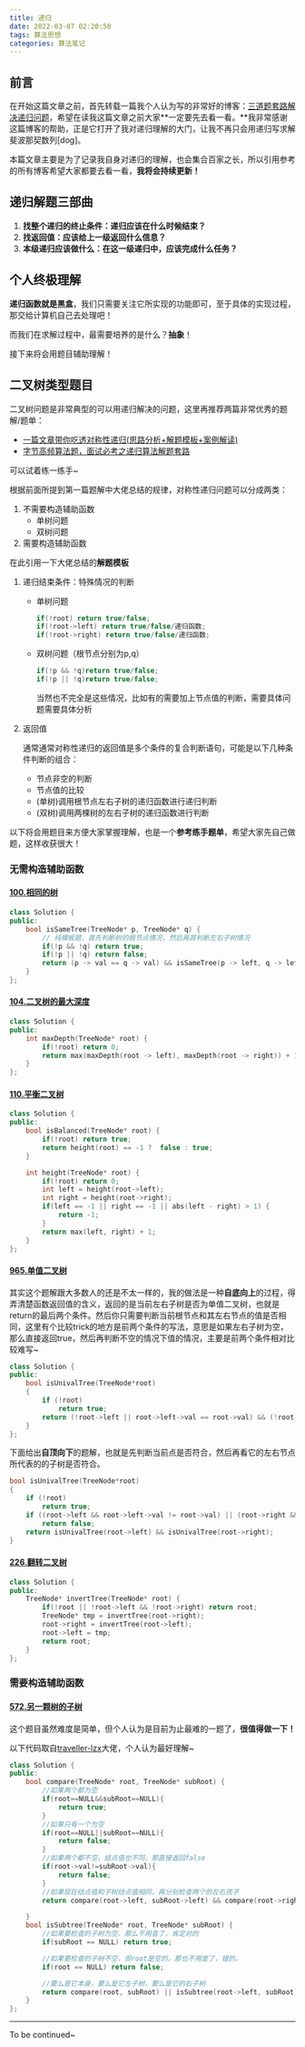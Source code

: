 ```yaml
---
title: 递归
date: 2022-03-07 02:20:50
tags: 算法思想
categories: 算法笔记
---
```


## 前言

在开始这篇文章之前，首先转载一篇我个人认为写的非常好的博客：[三道题套路解决递归问题](https://lyl0724.github.io/2020/01/25/1/)，希望在读我这篇文章之前大家**一定要先去看一看。**我非常感谢这篇博客的帮助，正是它打开了我对递归理解的大门，让我不再只会用递归写求解斐波那契数列[dog]。

本篇文章主要是为了记录我自身对递归的理解，也会集合百家之长，所以引用参考的所有博客希望大家都要去看一看，**我将会持续更新！**

## 递归解题三部曲

1. **找整个递归的终止条件：递归应该在什么时候结束？**
2. **找返回值：应该给上一级返回什么信息？**
3. **本级递归应该做什么：在这一级递归中，应该完成什么任务？**

## 个人终极理解

**递归函数就是黑盒**，我们只需要关注它所实现的功能即可，至于具体的实现过程，那交给计算机自己去处理吧！

而我们在求解过程中，最需要培养的是什么？**抽象**！

接下来将会用题目辅助理解！

## 二叉树类型题目

二叉树问题是非常典型的可以用递归解决的问题，这里再推荐两篇非常优秀的题解/题单：

- [一篇文章带你吃透对称性递归(思路分析+解题模板+案例解读)](https://leetcode-cn.com/problems/shu-de-zi-jie-gou-lcof/solution/yi-pian-wen-zhang-dai-ni-chi-tou-dui-che-uhgs/)
- [字节高频算法题，面试必考之递归算法解题套路](https://juejin.cn/post/7018181330596790285)

可以试着练一练手~

根据前面所提到第一篇题解中大佬总结的规律，对称性递归问题可以分成两类：

1. 不需要构造辅助函数
   - 单树问题
   - 双树问题
2. 需要构造辅助函数

在此引用一下大佬总结的**解题模板**

1. 递归结束条件：特殊情况的判断

   - 单树问题

     ```C++
     if(!root) return true/false;
     if(!root->left) return true/false/递归函数;
     if(!root->right) return true/false/递归函数;
     ```

   - 双树问题（根节点分别为p,q）

     ```C++
     if(!p && !q)return true/false;
     if(!p || !q)return true/false;
     ```

     当然也不完全是这些情况，比如有的需要加上节点值的判断，需要具体问题需要具体分析

2. 返回值

   通常通常对称性递归的返回值是多个条件的复合判断语句，可能是以下几种条件判断的组合：

   - 节点非空的判断
   - 节点值的比较
   - (单树)调用根节点左右子树的递归函数进行递归判断
   - (双树)调用两棵树的左右子树的递归函数进行判断

以下将会用题目来方便大家掌握理解，也是一个**参考练手题单**，希望大家先自己做题，这样收获很大！

### 无需构造辅助函数

#### [100.相同的树](https://leetcode-cn.com/problems/same-tree/)

```c++
class Solution {
public:
    bool isSameTree(TreeNode* p, TreeNode* q) {
        // 纯模板题，首先判断树的根节点情况，然后再其判断左右子树情况
        if(!p && !q) return true;
        if(!p || !q) return false;
        return (p -> val == q -> val) && isSameTree(p -> left, q -> left) && isSameTree(p -> right, q -> right);
    }
};
```

#### [104.二叉树的最大深度](https://leetcode-cn.com/problems/maximum-depth-of-binary-tree/)

```c++
class Solution {
public:
    int maxDepth(TreeNode* root) {
        if(!root) return 0;
        return max(maxDepth(root -> left), maxDepth(root -> right)) + 1;   
    }
};
```

#### [110.平衡二叉树](https://leetcode-cn.com/problems/balanced-binary-tree/)

```c++
class Solution {
public:
    bool isBalanced(TreeNode* root) {
        if(!root) return true;
        return height(root) == -1 ?  false : true;
    }

    int height(TreeNode* root) {
        if(!root) return 0;
        int left = height(root->left);
        int right = height(root->right);
        if(left == -1 || right == -1 || abs(left - right) > 1) {
            return -1;
        }
        return max(left, right) + 1;
    }
};
```

#### [965.单值二叉树](https://leetcode-cn.com/problems/univalued-binary-tree/)

其实这个题解跟大多数人的还是不太一样的，我的做法是一种**自底向上**的过程，得弄清楚函数返回值的含义，返回的是当前左右子树是否为单值二叉树，也就是return的最后两个条件。然后你只需要判断当前根节点和其左右节点的值是否相同，这里有个比较trick的地方是前两个条件的写法，意思是如果左右子树为空，那么直接返回true，然后再判断不空的情况下值的情况，主要是前两个条件相对比较难写~

```C++
class Solution {
public:
    bool isUnivalTree(TreeNode*root)
    {
        if (!root) 
            return true;
        return (!root->left || root->left->val == root->val) && (!root->right || root->right->val == root->val) && isUnivalTree(root->left) && isUnivalTree(root->right);
    }
};
```

下面给出**自顶向下**的题解，也就是先判断当前点是否符合，然后再看它的左右节点所代表的的子树是否符合。

```C++
bool isUnivalTree(TreeNode*root)
{
    if (!root) 
        return true;
    if ((root->left && root->left->val != root->val) || (root->right && root->right->val != root->val))
        return false; 
    return isUnivalTree(root->left) && isUnivalTree(root->right);
}
```

#### [226.翻转二叉树](https://leetcode-cn.com/problems/invert-binary-tree/)

```c++
class Solution {
public:
    TreeNode* invertTree(TreeNode* root) {
        if(!root || !root->left && !root->right) return root;
        TreeNode* tmp = invertTree(root->right);
        root->right = invertTree(root->left);
        root->left = tmp;
        return root;
    }
};
```

### 需要构造辅助函数

#### [572.另一颗树的子树](https://leetcode-cn.com/problems/subtree-of-another-tree/)

这个题目虽然难度是简单，但个人认为是目前为止最难的一题了，**很值得做一下！**

以下代码取自[traveller-lzx](https://leetcode-cn.com/problems/subtree-of-another-tree/solution/ling-yi-ke-shu-de-zi-shu-di-gui-by-trave-chyb/)大佬，个人认为最好理解~

```c++
class Solution {
public:
    bool compare(TreeNode* root, TreeNode* subRoot) {
        //如果两个都为空
        if(root==NULL&&subRoot==NULL){
            return true;
        }
        //如果只有一个为空
        if(root==NULL||subRoot==NULL){
            return false;
        }
        //如果两个都不空，结点值也不同，那直接返回false
        if(root->val!=subRoot->val){
            return false;
        }
        //如果现在结点值和子树结点值相同，再分别检查两个的左右孩子
        return compare(root->left, subRoot->left) && compare(root->right, subRoot->right);

    }
    bool isSubtree(TreeNode* root, TreeNode* subRoot) {
        //如果要检查的子树为空，那么不用查了，肯定对的
        if(subRoot == NULL) return true;

        //如果要检查的子树不空，但root是空的，那也不用查了，错的。
        if(root == NULL) return false;

        //要么是它本身，要么是它左子树，要么是它的右子树
        return compare(root, subRoot) || isSubtree(root->left, subRoot) || isSubtree(root->right, subRoot);
    }
};
```

---

To be continued~
